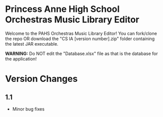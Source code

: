 # Princess Anne High School Orchestras Music Library Editor

Welcome to the PAHS Orchestras Music Library Editor! You can fork/clone the repo OR download the "CS IA [version number].zip" folder containing the latest JAR executable.

**WARNING:** Do NOT edit the "Database.xlsx" file as that is the database for the application!

# Version Changes

## 1.1
* Minor bug fixes